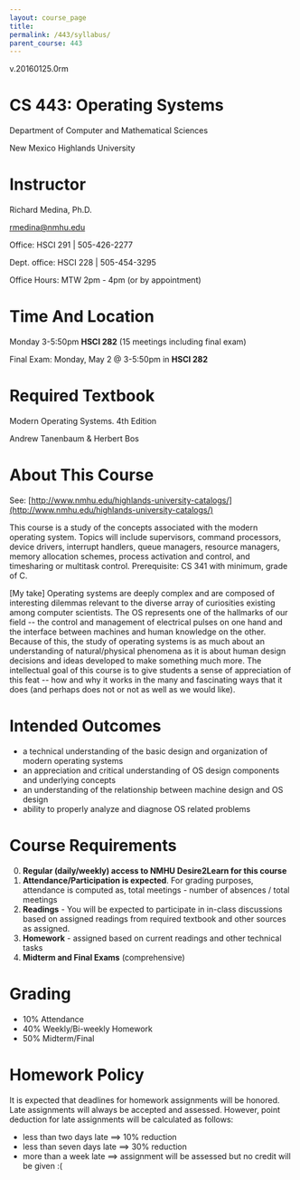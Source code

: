 ```yaml
---
layout: course_page
title: 
permalink: /443/syllabus/
parent_course: 443
---
```


v.20160125.0rm

CS 443: Operating Systems
====

Department of Computer and Mathematical Sciences

New Mexico Highlands University

Instructor
====
Richard Medina, Ph.D.

rmedina@nmhu.edu

Office: HSCI 291 | 505-426-2277

Dept. office: HSCI 228 | 505-454-3295

Office Hours: MTW 2pm - 4pm (or by appointment)

Time And Location
====
Monday 3-5:50pm **HSCI 282** (15 meetings including final exam)

Final Exam: Monday, May 2 @ 3-5:50pm in **HSCI 282** 

Required Textbook
====
Modern Operating Systems. 4th Edition

Andrew Tanenbaum & Herbert Bos


About This Course
====
See: [http://www.nmhu.edu/highlands-university-catalogs/](http://www.nmhu.edu/highlands-university-catalogs/)

This course is a study of the concepts associated with the modern operating system. Topics will include supervisors, command processors, device drivers, interrupt handlers, queue managers, resource managers, memory allocation schemes, process activation and control, and timesharing or multitask control. Prerequisite: CS 341 with minimum, grade of C.   

[My take]
Operating systems are deeply complex and are composed of interesting dilemmas relevant to the diverse array of curiosities existing among computer scientists. The OS represents one of the hallmarks of our field -- the control and management of electrical pulses on one hand and the interface between machines and human knowledge on the other. Because of this, the study of operating systems is as much about an understanding of natural/physical phenomena as it is about human design decisions and ideas developed to make something much more. The intellectual goal of this course is to give students a sense of appreciation of this feat -- how and why it works in the many and fascinating ways that it does (and perhaps does not or not as well as we would like).


Intended Outcomes
====
* a technical understanding of the basic design and organization of modern operating systems
* an appreciation and critical understanding of OS design components and underlying concepts
* an understanding of the relationship between machine design and OS design
* ability to properly analyze and diagnose OS related problems

Course Requirements
====
0. **Regular (daily/weekly) access to NMHU Desire2Learn for this course**
1. **Attendance/Participation is expected**. For grading purposes, attendance is computed as, total meetings - number of absences / total meetings
2. **Readings** - You will be expected to participate in in-class discussions based on assigned readings from required textbook and other sources as assigned.
3. **Homework** - assigned based on current readings and other technical tasks
4. **Midterm and Final Exams** (comprehensive)

Grading
====
* 10%	Attendance
* 40%	Weekly/Bi-weekly Homework
* 50%	Midterm/Final

Homework Policy
====
It is expected that deadlines for homework assignments will be honored. Late assignments will always be accepted and assessed. However, point deduction for late assignments will be calculated as follows:

* less than two days late ==> 10% reduction
* less than seven days late ==> 30% reduction
* more than a week late ==> assignment will be assessed but no credit will be given :(